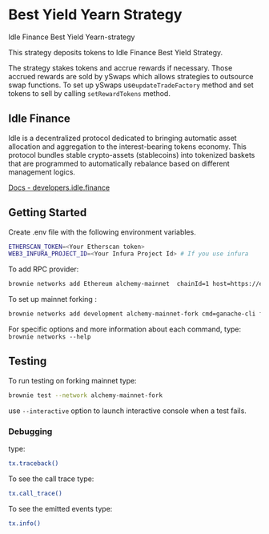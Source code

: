# Best Yield Yearn Strategy

Idle Finance Best Yield Yearn-strategy

This strategy deposits tokens to Idle Finance Best Yield Strategy.

The strategy stakes tokens and accrue rewards if necessary. Those accrued rewards are sold by ySwaps which allows strategies to outsource swap functions. To set up ySwaps use`updateTradeFactory` method and set tokens to sell by calling `setRewardTokens` method.

## Idle Finance

Idle is a decentralized protocol dedicated to bringing automatic asset allocation and aggregation to the interest-bearing tokens economy. This protocol bundles stable crypto-assets (stablecoins) into tokenized baskets that are programmed to automatically rebalance based on different management logics.

[Docs - developers.idle.finance](https://docs.idle.finance/)

## Getting Started

Create .env file with the following environment variables.

```bash
ETHERSCAN_TOKEN=<Your Etherscan token>
WEB3_INFURA_PROJECT_ID=<Your Infura Project Id> # If you use infura
```

To add RPC provider:

```bash
brownie networks add Ethereum alchemy-mainnet  chainId=1 host=https://eth-mainnet.alchemyapi.io/v2/<ALCHEMY_API_KEY> explorer=https://api.etherscan.io/api muticall2=0x5BA1e12693Dc8F9c48aAD8770482f4739bEeD696
```

To set up mainnet forking :

```bash
brownie networks add development alchemy-mainnet-fork cmd=ganache-cli fork=alchemy-mainnet mnemonic=brownie port=8545 accounts=10 host=http://127.0.0.1 timeout=120
```

For specific options and more information about each command, type:
`brownie networks --help`

## Testing

To run testing on forking mainnet type:

```bash
brownie test --network alchemy-mainnet-fork
```

use `--interactive` option to launch interactive console when a test fails.

### Debugging

type:

```bash
tx.traceback()
```

To see the call trace type:

```bash
tx.call_trace()
```

To see the emitted events type:

```bash
tx.info()
```
